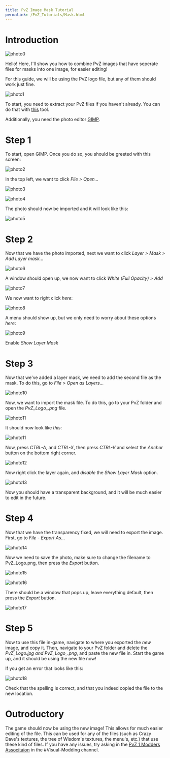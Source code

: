 ```yaml
---
title: PvZ Image Mask Tutorial
permalink: /PvZ_Tutorials/Mask.html
---
```

# Introduction

![photo0](https://media.discordapp.net/attachments/1004911792423718983/1085330327980998758/PvZ_Logo.png)

Hello! Here, I'll show you how to combine PvZ images that have seperate files for masks into one image, for easier editing!

For this guide, we will be using the PvZ logo file, but any of them should work just fine.

![photo1](https://media.discordapp.net/attachments/1004911792423718983/1085250543829651549/image.png)

To start, you need to extract your PvZ files if you haven't already. You can do that with [this](https://cdn.discordapp.com/attachments/1030904713736110191/1066022952467968110/Plants_vs_Zombies_main.pak_Patcherer.exe) tool.

Additionally, you need the photo editor [GIMP](https://www.gimp.org/).

# Step 1

To start, open GIMP. Once you do so, you should be greeted with this screen:

![photo2](https://media.discordapp.net/attachments/1004911792423718983/1085250965118136452/image.png?width=1090&height=586)

In the top left, we want to click *File > Open...* 

![photo3](https://media.discordapp.net/attachments/1004911792423718983/1085250910999036014/image.png)

![photo4](https://media.discordapp.net/attachments/1004911792423718983/1085251137575329802/image.png?width=615&height=27)

The photo should now be imported and it will look like this:

![photo5](https://media.discordapp.net/attachments/1004911792423718983/1085251472893153351/image.png?width=1090&height=586)

# Step 2

Now that we have the photo imported, next we want to click *Layer > Mask > Add Layer mask...*

![photo6](https://media.discordapp.net/attachments/1004911792423718983/1085251252620894218/image.png)

A window should open up, we now want to click *White (Full Opacity) > Add*

![photo7](https://media.discordapp.net/attachments/1004911792423718983/1085251355356180531/image.png)

We now want to right click *here*:

![photo8](https://media.discordapp.net/attachments/1004911792423718983/1085308110765305877/image.png?width=1091&height=586)

A menu should show up, but we only need to worry about these options *here*:

![photo9](https://media.discordapp.net/attachments/1004911792423718983/1085251615931498506/image.png)

Enable *Show Layer Mask*

# Step 3

Now that we've added a layer mask, we need to add the second file as the mask. To do this, go to *File > Open as Layers...*

![photo10](https://media.discordapp.net/attachments/1004911792423718983/1085251697036771328/image.png)

Now, we want to import the mask file. To do this, go to your PvZ folder and open the *PvZ_Logo_.png* file.

![photo11](https://media.discordapp.net/attachments/1004911792423718983/1085251803098136627/image.png)

It should now look like *this*:

![photo11](https://media.discordapp.net/attachments/1004911792423718983/1085252211426201600/image.png)

Now, press *CTRL-A*, and *CTRL-X*, then press *CTRL-V* and select the *Anchor* button on the bottom right corner.

![photo12](https://media.discordapp.net/attachments/1004911792423718983/1085320142382170154/image.png)

Now right click the layer again, and *disable* the *Show Layer Mask* option.

![photo13](https://media.discordapp.net/attachments/1004911792423718983/1085252425201496124/image.png)

Now you should have a transparent background, and it will be much easier to edit in the future.

# Step 4

Now that we have the transparency fixed, we will need to export the image. First, go to *File - Export As...*

![photo14](https://media.discordapp.net/attachments/1004911792423718983/1085252545653506119/image.png)

Now we need to save the photo, make sure to change the filename to PvZ_Logo.png, then press the *Export* button.

![photo15](https://media.discordapp.net/attachments/1004911792423718983/1085324894700576889/Untitled.png)

![photo16](https://media.discordapp.net/attachments/1004911792423718983/1085252946947756113/image.png)

There should be a window that pops up, leave everything default, then press the *Export* button.

![photo17](https://media.discordapp.net/attachments/1004911792423718983/1085252859903356959/image.png)

# Step 5

Now to use this file in-game, navigate to where you exported the *new* image, and copy it. Then, navigate to your PvZ folder and delete the *PvZ_Logo.jpg* *and PvZ_Logo_.png*, and paste the new file in. Start the game up, and it should be using the new file now!

If you get an error that looks like this:

![photo18](https://media.discordapp.net/attachments/1004911792423718983/1085329115126698054/image.png)

Check that the spelling is correct, and that you indeed copied the file to the new location.

# Outroductory

The game should now be using the new image! This allows for much easier editing of the file. This can be used for any of the files (such as Crazy Dave's textures, the tree of Wisdom's textures, the menu's, etc.) that use these kind of files. If you have any issues, try asking in the [PvZ 1 Modders Associtaion](https://discord.gg/t634ueutz8) in the #Visual-Modding channel.
